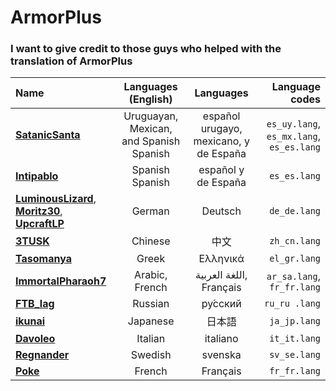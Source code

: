 # ArmorPlus
### I want to give credit to those guys who helped with the translation of ArmorPlus


| **Name** | **Languages (English)** | **Languages** | **Language codes**
| :---     |    :----:               |       :----:  |              ---:
| [**SatanicSanta**](https://github.com/elifoster) | Uruguayan, Mexican, and Spanish Spanish | español urugayo, mexicano, y de España | `es_uy.lang`, `es_mx.lang`, `es_es.lang`
| [**Intipablo**](https://github.com/Intipablo) | Spanish Spanish | español y de España | `es_es.lang`
| [**LuminousLizard**](https://github.com/LuminousLizard), [**Moritz30**](https://moritz30.de), [**UpcraftLP**](https://github.com/UpcraftLP) | German | Deutsch | `de_de.lang`
| [**3TUSK**](https://github.com/3TUSK) | Chinese | 中文 | `zh_cn.lang`
| [**Tasomanya**](https://www.youtube.com/channel/UC21oSgKfEiV_bwFO2Y9CjPg) | Greek | Ελληνικά | `el_gr.lang`
| [**ImmortalPharaoh7**](https://www.youtube.com/channel/UCmpPDi94KWH_6eL0OGLFMpQ) | Arabic, French | اللغة العربية, Français | `ar_sa.lang`, `fr_fr.lang`
| [**FTB_lag**](https://github.com/DoctorFTB) | Russian | ру́сский | `ru_ru .lang`
| [**ikunai**](https://github.com/ikunai) | Japanese | 日本語 | `ja_jp.lang`
| [**Davoleo**](https://github.com/Davoleo) | Italian | italiano | `it_it.lang`
| [**Regnander**](https://github.com/Regnander) | Swedish | svenska | `sv_se.lang`
| [**Poke**](https://github.com/antoinegag) | French | Français | `fr_fr.lang`

